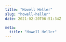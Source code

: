 ```yaml
---
title: "Howell Heller"
slug: "howell-heller"
date: 2021-02-20T06:51:34Z

meta:
  title: "Howell Heller"
---
```


